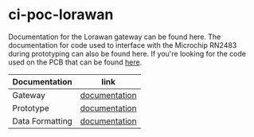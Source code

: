 # ci-poc-lorawan

Documentation for the Lorawan gateway can be found here. The documentation for code used to interface with the Microchip RN2483 during prototyping can also be found here. If you're looking for the code used on the PCB that can be found [here](https://github.com/DaanDekoningKrekels/ci-poc-code/tree/main/docs).

| Documentation |  link  |
| ------------- | ------ |
| Gateway       | [documentation](https://github.com/Dacetylan/ci-poc-lorawan/tree/main/gateway)   |
| Prototype          |    [documentation](https://github.com/Dacetylan/ci-poc-lorawan/tree/main/code)    |
| Data Formatting | [documentation](https://github.com/Dacetylan/ci-poc-lorawan/tree/main/data%20formatting) |

​



